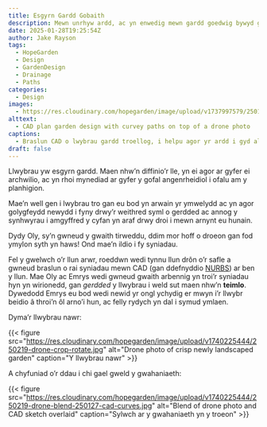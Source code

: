 ```yaml
---
title: Esgyrn Gardd Gobaith
description: Mewn unrhyw ardd, ac yn enwedig mewn gardd goedwig bywyd gwyllt, mae planhigion o’r pwys mwyaf. Ond mae cymaint i’w wneud cyn eu rhoi yn y ddaear.
date: 2025-01-28T19:25:54Z
author: Jake Rayson 
tags: 
  - HopeGarden
  - Design
  - GardenDesign
  - Drainage
  - Paths
categories: 
  - Design
images:
  - https://res.cloudinary.com/hopegarden/image/upload/v1737997579/250127-cad-curves-screenshot-bed.webp
alttext: 
  - CAD plan garden design with curvey paths on top of a drone photo
captions: 
  - Braslun CAD o lwybrau gardd troellog, i helpu agor yr ardd i gyd allan,yn enwedig mewn lle cyfyng.
draft: false
---
```


Llwybrau yw esgyrn gardd. Maen nhw’n diffinio’r lle, yn ei agor ar gyfer ei archwilio, ac yn rhoi mynediad ar gyfer y gofal angenrheidiol i ofalu am y planhigion.

Mae’n well gen i lwybrau tro gan eu bod yn arwain yr ymwelydd ac yn agor golygfeydd newydd i fyny drwy’r weithred syml o gerdded ac annog y synhwyrau i amgyffred y cyfan yn araf drwy droi i mewn arnynt eu hunain.

Dydy Oly, sy’n gwneud y gwaith tirweddu, ddim mor hoff o droeon gan fod ymylon syth yn haws! Ond mae’n ildio i fy syniadau.

Fel y gwelwch o’r llun arwr, roeddwn wedi tynnu llun drôn o’r safle a gwneud braslun o rai syniadau mewn CAD (gan ddefnyddio [NURBS](https://en.wikipedia.org/wiki/Non-uniform_rational_B-spline)) ar ben y llun. Mae Oly ac Emrys wedi gwneud gwaith arbennig yn troi’r syniadau hyn yn wirionedd, gan _gerdded_ y llwybrau i weld sut maen nhw’n **teimlo**. Dywedodd Emrys eu bod wedi newid yr ongl ychydig er mwyn i’r llwybr beidio â throi’n ôl arno’i hun, ac felly rydych yn dal i symud ymlaen.

Dyma’r llwybrau nawr:

{{< figure src="https://res.cloudinary.com/hopegarden/image/upload/v1740225444/250219-drone-crop-rotate.jpg" alt="Drone photo of crisp newly landscaped garden" caption="Y llwybrau nawr" >}}

A chyfuniad o’r ddau i chi gael gweld y gwahaniaeth:

{{< figure src="https://res.cloudinary.com/hopegarden/image/upload/v1740225444/250219-drone-blend-250127-cad-curves.jpg" alt="Blend of drone photo and CAD sketch overlaid" caption="Sylwch ar y gwahaniaeth yn y troeon" >}}
